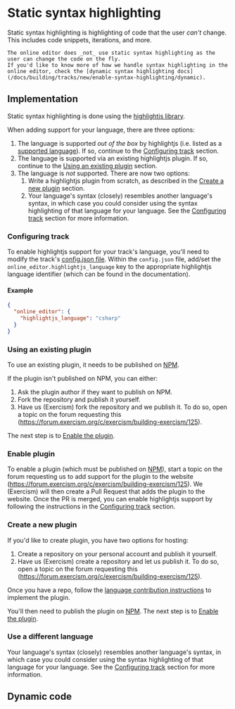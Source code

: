 # Static syntax highlighting

Static syntax highlighting is highlighting of code that the user _can't_ change.
This includes code snippets, iterations, and more.

```exercism/note
The online editor does _not_ use static syntax highlighting as the user can change the code on the fly.
If you'd like to know more of how we handle syntax highlighting in the online editor, check the [dynamic syntax highlighting docs](/docs/building/tracks/new/enable-syntax-highlighting/dynamic).
```

## Implementation

Static syntax highlighting is done using the [highlightjs library](https://highlightjs.org/).

When adding support for your language, there are three options:

1. The language is supported _out of the box_ by highlightjs (i.e. listed as a [supported language](https://github.com/highlightjs/highlight.js/blob/main/SUPPORTED_LANGUAGES.md)).
   If so, continue to the [Configuring track](#configuring-track) section.
2. The language is supported via an existing highlightjs plugin.
   If so, continue to the [Using an existing plugin](#using-an-existing-plugin) section.
3. The language is _not_ supported.
   There are now two options:
   1. Write a highlightjs plugin from scratch, as described in the [Create a new plugin](#create-a-new-plugin) section.
   2. Your language's syntax (closely) resembles another language's syntax, in which case you could consider using the syntax highlighting of that language for your language.
      See the [Configuring track](#configuring-track) section for more information.

### Configuring track

To enable highlightjs support for your track's language, you'll need to modify the track's [config.json file](/docs/building/tracks/config-json).
Within the `config.json` file, add/set the `online_editor.highlightjs_language` key to the appropriate highlightjs language identifier (which can be found in the documentation).

#### Example

```json
{
  "online_editor": {
    "highlightjs_language": "csharp"
  }
}
```

### Using an existing plugin

To use an existing plugin, it needs to be published on [NPM](https://www.npmjs.com/).

If the plugin isn't published on NPM, you can either:

1. Ask the plugin author if they want to publish on NPM.
2. Fork the repository and publish it yourself.
3. Have us (Exercism) fork the repository and we publish it.
   To do so, open a topic on the forum requesting this (https://forum.exercism.org/c/exercism/building-exercism/125).

The next step is to [Enable the plugin](#enable-plugin).

### Enable plugin

To enable a plugin (which must be published on [NPM](https://www.npmjs.com/)), start a topic on the forum requesting us to add support for the plugin to the website (https://forum.exercism.org/c/exercism/building-exercism/125).
We (Exercism) will then create a Pull Request that adds the plugin to the website.
Once the PR is merged, you can enable highlightjs support by following the instructions in the [Configuring track](#configuring-track) section.

### Create a new plugin

If you'd like to create plugin, you have two options for hosting:

1. Create a repository on your personal account and publish it yourself.
2. Have us (Exercism) create a repository and let us publish it.
   To do so, open a topic on the forum requesting this (https://forum.exercism.org/c/exercism/building-exercism/125).

Once you have a repo, follow the [language contribution instructions](https://highlightjs.readthedocs.io/en/latest/language-contribution.html) to implement the plugin.

You'll then need to publish the plugin on [NPM](https://www.npmjs.com/).
The next step is to [Enable the plugin](#enable-plugin).

### Use a different language

Your language's syntax (closely) resembles another language's syntax, in which case you could consider using the syntax highlighting of that language for your language.
See the [Configuring track](#configuring-track) section for more information.

## Dynamic code

```

```

